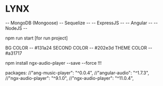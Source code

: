 # LYNX

-- MongoDB (Mongoose) -- Sequelize --
-- ExpressJS --
-- Angular --
-- NodeJS --

npm run start [for run project]


BG COLOR -- #131a24
SECOND COLOR -- #202e3d
THEME COLOR -- #a31717

npm install ngx-audio-player --save --force !!!

packages:
    //"ang-music-player": "^0.0.4",
    //"angular-audio": "^1.7.3",
    //"ngx-audio-player": "^9.1.0",
    //"ngx-audio-player": "^11.0.4",